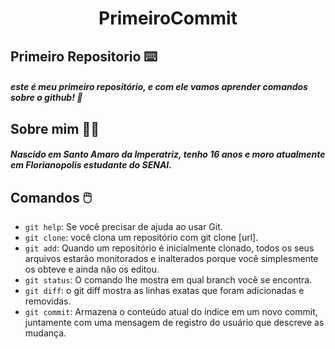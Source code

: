 <h1 align = "center"> PrimeiroCommit </h1>
<h2 align = "left"> Primeiro Repositorio ⌨️  </h2>
<h5 align = "left"> este é meu primeiro repositório, e com ele vamos aprender comandos sobre o github! 🤠   </h5> 
<h2 align = "left"> Sobre mim 🙍‍♂️ </h2>
<h5 align = "left"> Nascido em Santo Amaro da Imperatriz, tenho 16 anos e moro atualmente em Florianopolis estudante do SENAI. </h5>
<h2 align = "left"> Comandos  🖱️ </h2>

- `git help`: Se você precisar de ajuda ao usar Git.
- `git clone`: você clona um repositório com git clone [url].
- `git add`: Quando um repositório é inicialmente clonado, todos os seus arquivos estarão monitorados e inalterados porque você simplesmente os obteve e ainda não os editou.
- `git status`: O comando lhe mostra em qual branch você se encontra.
- `git diff`:  o git diff mostra as linhas exatas que foram adicionadas e removidas.
- `git commit`: Armazena o conteúdo atual do índice em um novo commit, juntamente com uma mensagem de registro do usuário que descreve as mudança.
